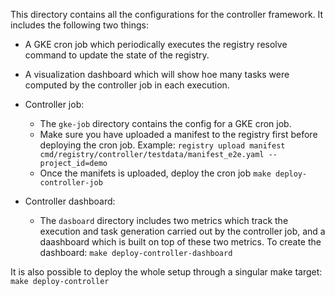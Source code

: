 This directory contains all the configurations for the controller framework. It includes the following two things:
* A GKE  cron job which periodically executes the registry resolve command to update the state of the registry.
* A visualization dashboard which will show hoe many tasks were computed by the controller job in each execution.

* Controller job:
  - The `gke-job` directory contains the config for a GKE cron job.
  - Make sure you have uploaded a manifest to the registry first before deploying the cron job.
  Example: `registry upload manifest cmd/registry/controller/testdata/manifest_e2e.yaml --project_id=demo`
  - Once the manifets is uploaded, deploy the cron job
  	`make deploy-controller-job`

* Controller dashboard:
  - The `dasboard` directory includes two metrics which track the execution and task generation carried out by the controller job, and a daashboard which is built on top of these two metrics.
  To create the dashboard:
  `make deploy-controller-dashboard`


It is also possible to deploy the whole setup through a singular make target:
`make deploy-controller`